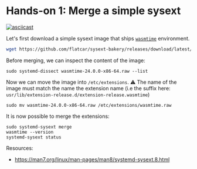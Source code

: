 # Hands-on 1: Merge a simple sysext

[![asciicast](https://asciinema.org/a/706911.svg)](https://asciinema.org/a/706911)

Let's first download a simple sysext image that ships [`wasmtime`](https://wasmtime.dev/) environment.

```bash
wget https://github.com/flatcar/sysext-bakery/releases/download/latest/wasmtime-24.0.0-x86-64.raw
```

Before merging, we can inspect the content of the image:
```
sudo systemd-dissect wasmtime-24.0.0-x86-64.raw --list
```

Now we can move the image into `/etc/extensions`.
:warning: The name of the image must match the name the extension name (i.e the suffix here: `usr/lib/extension-release.d/extension-release.wasmtime`)

```
sudo mv wasmtime-24.0.0-x86-64.raw /etc/extensions/wasmtime.raw
```

It is now possible to merge the extensions:
```
sudo systemd-sysext merge
wasmtime --version
systemd-sysext status
```

Resources:
* https://man7.org/linux/man-pages/man8/systemd-sysext.8.html
